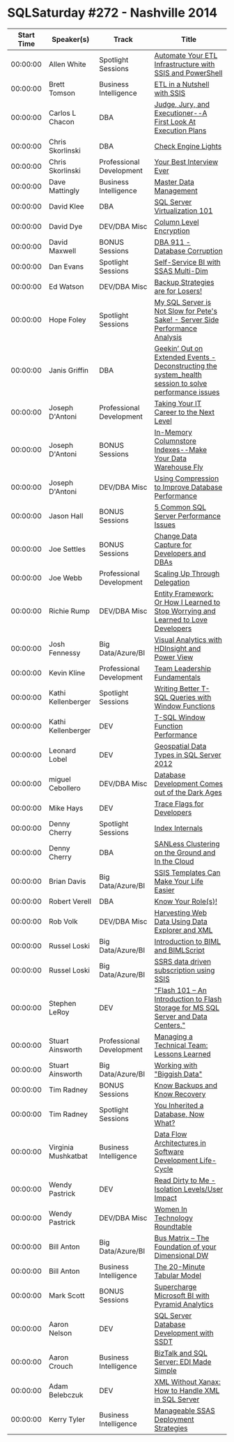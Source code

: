 # SQLSaturday #272 - Nashville 2014
Start Time|Speaker(s)|Track|Title
---|---|---|---
00:00:00|Allen White|Spotlight Sessions|[Automate Your ETL Infrastructure with SSIS and PowerShell](10039.md)
00:00:00|Brett Tomson|Business Intelligence|[ETL in a Nutshell with SSIS](11078.md)
00:00:00|Carlos L Chacon|DBA|[Judge, Jury,  and Executioner--A First Look At Execution Plans](11181.md)
00:00:00|Chris Skorlinski|DBA|[Check Engine Lights](11558.md)
00:00:00|Chris Skorlinski|Professional Development|[Your Best Interview Ever](11559.md)
00:00:00|Dave Mattingly|Business Intelligence|[Master Data Management](12243.md)
00:00:00|David Klee|DBA|[SQL Server Virtualization 101](12537.md)
00:00:00|David Dye|DEV/DBA Misc|[Column Level Encryption](12994.md)
00:00:00|David Maxwell|BONUS Sessions|[DBA 911 - Database Corruption](13314.md)
00:00:00|Dan Evans|Spotlight Sessions|[Self-Service BI with SSAS Multi-Dim](13422.md)
00:00:00|Ed Watson|DEV/DBA Misc|[Backup Strategies are for Losers!](13697.md)
00:00:00|Hope Foley|Spotlight Sessions|[My SQL Server is Not Slow for Pete's Sake! - Server Side Performance Analysis ](14999.md)
00:00:00|Janis Griffin|DBA|[Geekin’ Out on Extended Events -Deconstructing the system_health session to solve performance issues](15691.md)
00:00:00|Joseph D'Antoni|Professional Development|[Taking Your IT Career to the Next Level](16201.md)
00:00:00|Joseph D'Antoni|BONUS Sessions|[In-Memory Columnstore Indexes--Make Your Data Warehouse Fly ](16202.md)
00:00:00|Joseph D'Antoni|DEV/DBA Misc|[Using Compression to Improve Database Performance](16203.md)
00:00:00|Jason Hall|BONUS Sessions|[5 Common SQL Server Performance Issues](16766.md)
00:00:00|Joe Settles|BONUS Sessions|[Change Data Capture for Developers and DBAs ](16795.md)
00:00:00|Joe Webb|Professional Development|[Scaling Up Through Delegation](17112.md)
00:00:00|Richie Rump|DEV/DBA Misc|[Entity Framework: Or How I Learned to Stop Worrying and Learned to Love Developers](17443.md)
00:00:00|Josh Fennessy|Big Data/Azure/BI|[Visual Analytics with HDInsight and Power View](17513.md)
00:00:00|Kevin Kline|Professional Development|[Team Leadership Fundamentals](18196.md)
00:00:00|Kathi Kellenberger|Spotlight Sessions|[Writing Better T-SQL Queries with Window Functions](18418.md)
00:00:00|Kathi Kellenberger|DEV|[T-SQL Window Function Performance](18419.md)
00:00:00|Leonard Lobel|DEV|[Geospatial Data Types in SQL Server 2012](19044.md)
00:00:00|miguel Cebollero|DEV/DBA Misc|[Database Development Comes out of the Dark Ages](20417.md)
00:00:00|Mike Hays|DEV|[Trace Flags for Developers](20637.md)
00:00:00|Denny Cherry|Spotlight Sessions|[Index Internals](21065.md)
00:00:00|Denny Cherry|DBA|[SANLess Clustering on the Ground and In the Cloud ](21066.md)
00:00:00|Brian Davis|Big Data/Azure/BI|[SSIS Templates Can Make Your Life Easier](22654.md)
00:00:00|Robert Verell|DBA|[Know Your Role(s)!](23241.md)
00:00:00|Rob Volk|DEV/DBA Misc|[Harvesting Web Data Using Data Explorer and XML](23264.md)
00:00:00|Russel Loski|Big Data/Azure/BI|[Introduction to BIML and BIMLScript](23674.md)
00:00:00|Russel Loski|Big Data/Azure/BI|[SSRS data driven subscription using SSIS](23675.md)
00:00:00|Stephen LeRoy|DEV|[ "Flash 101 – An Introduction to Flash Storage for MS SQL Server and Data Centers."](24616.md)
00:00:00|Stuart Ainsworth|Professional Development|[Managing a Technical Team: Lessons Learned](25833.md)
00:00:00|Stuart Ainsworth|Big Data/Azure/BI|[Working with "Biggish Data"](25834.md)
00:00:00|Tim Radney|BONUS Sessions|[Know Backups and Know Recovery](26703.md)
00:00:00|Tim Radney|Spotlight Sessions|[You Inherited a Database, Now What?](26704.md)
00:00:00|Virginia Mushkatbat|Business Intelligence|[Data Flow Architectures in Software Development Life-Cycle](27455.md)
00:00:00|Wendy Pastrick|DEV|[Read Dirty to Me - Isolation Levels/User Impact](27811.md)
00:00:00|Wendy Pastrick|DEV/DBA Misc|[Women In Technology Roundtable](27812.md)
00:00:00|Bill Anton|Big Data/Azure/BI|[Bus Matrix – The Foundation of your Dimensional DW](28172.md)
00:00:00|Bill Anton|Business Intelligence|[The 20-Minute Tabular Model](28173.md)
00:00:00|Mark Scott|BONUS Sessions|[Supercharge Microsoft BI with Pyramid Analytics](34764.md)
00:00:00|Aaron Nelson|DEV|[SQL Server Database Development with SSDT ](8839.md)
00:00:00|Aaron Crouch|Business Intelligence|[BizTalk and SQL Server: EDI Made Simple](8938.md)
00:00:00|Adam Belebczuk|DEV|[XML Without Xanax: How to Handle XML in SQL Server](8968.md)
00:00:00|Kerry Tyler|Business Intelligence|[Manageable SSAS Deployment Strategies](9081.md)
